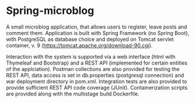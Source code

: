 # Spring-microblog
A small microblog application, that allows users to register, leave posts and comment them. Application is built with Spring Framework (no Spring Boot), with PostgreSQL as database choice and deployed on Tomcat servlet container, v. 9 (https://tomcat.apache.org/download-90.cgi). 

Interaction with the system is supported via a web interface (html with Thymeleaf and Bootstrap) and a REST API (implemented for certain entities of the applciation). Postman collections are also provided for testing the REST API, data access is set in db.properties (postgresql connection) and war deployment directory in pom.xml. Integration tests are also provided to provide sufficient REST API code coverage (JUnit). Containerization scripts are provided along with the multistage build Dockerfile.
